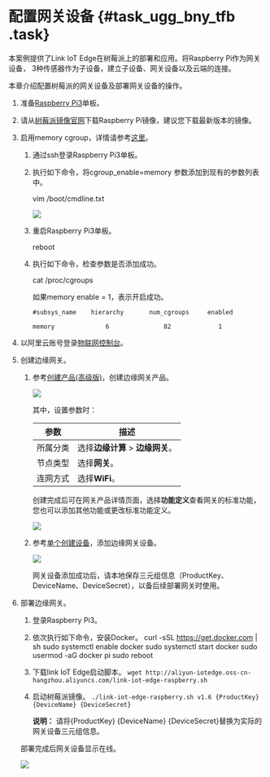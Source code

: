 # 配置网关设备 {#task_ugg_bny_tfb .task}

本案例提供了Link IoT Edge在树莓派上的部署和应用。将Raspberry Pi作为网关设备， 3种传感器作为子设备，建立子设备、网关设备以及云端的连接。

本章介绍配置树莓派的网关设备及部署网关设备的操作。

1.  准备[Raspberry Pi3](https://www.raspberrypi.org/products/raspberry-pi-3-model-b/)单板。
2.  请从[树莓派镜像官网](https://www.raspberrypi.org/downloads/raspbian/)下载Raspberry Pi镜像，建议您下载最新版本的镜像。
3.  启用memory cgroup，详情请参考[这里](https://downey.io/blog/exploring-cgroups-raspberry-pi/)。
    1.  通过ssh登录Raspberry Pi3单板。
    2.  执行如下命令，将cgroup\_enable=memory 参数添加到现有的参数列表中。

        vim /boot/cmdline.txt

        ![](http://static-aliyun-doc.oss-cn-hangzhou.aliyuncs.com/assets/img/62066/154459821432308_zh-CN.png)

    3.  重启Raspberry Pi3单板。

        reboot

    4.  执行如下命令，检查参数是否添加成功。

        cat /proc/cgroups

        如果memory enable = 1，表示开启成功。

        ```
        #subsys_name    hierarchy       num_cgroups     enabled
        
        memory              6               82             1
        ```


1.  以阿里云账号登录[物联网控制台](http://iot.console.aliyun.com/)。 
2.  创建边缘网关。 
    1.  参考[创建产品\(高级版\)](../../../../cn.zh-CN/用户指南/产品与设备/创建产品(高级版).md#)，创建边缘网关产品。 

        ![](http://static-aliyun-doc.oss-cn-hangzhou.aliyuncs.com/assets/img/62066/154459821531458_zh-CN.png)

        其中，设置参数时：

        |参数|描述|
        |--|--|
        |所属分类|选择**边缘计算** \> **边缘网关**。|
        |节点类型|选择**网关**。|
        |连网方式|选择**WiFi**。|

        创建完成后可在网关产品详情页面，选择**功能定义**查看网关的标准功能，您也可以添加其他功能或更改标准功能定义。

        ![](http://static-aliyun-doc.oss-cn-hangzhou.aliyuncs.com/assets/img/62066/154459821531459_zh-CN.png)

    2.  参考[单个创建设备](../../../../cn.zh-CN/用户指南/产品与设备/创建设备/单个创建设备.md#)，添加边缘网关设备。 

        ![](http://static-aliyun-doc.oss-cn-hangzhou.aliyuncs.com/assets/img/62066/154459821531460_zh-CN.png)

        网关设备添加成功后，请本地保存三元组信息（ProductKey、DeviceName、DeviceSecret），以备后续部署网关时使用。

3.  部署边缘网关。 

    1.  登录Raspberry Pi3。 
    2.  依次执行如下命令，安装Docker。 curl -sSL https://get.docker.com | sh sudo systemctl enable docker sudo systemctl start docker sudo usermod -aG docker pi sudo reboot 
    3.  下载link IoT Edge启动脚本。 `wget http://aliyun-iotedge.oss-cn-hangzhou.aliyuncs.com/link-iot-edge-raspberry.sh` 
    4.  启动树莓派镜像。 `./link-iot-edge-raspberry.sh v1.6 {ProductKey} {DeviceName} {DeviceSecret}`

        **说明：** 请将\{ProductKey\} \{DeviceName\} \{DeviceSecret\}替换为实际的网关设备三元组信息。

    部署完成后网关设备显示在线。

    ![](http://static-aliyun-doc.oss-cn-hangzhou.aliyuncs.com/assets/img/62066/154459821532323_zh-CN.png)


